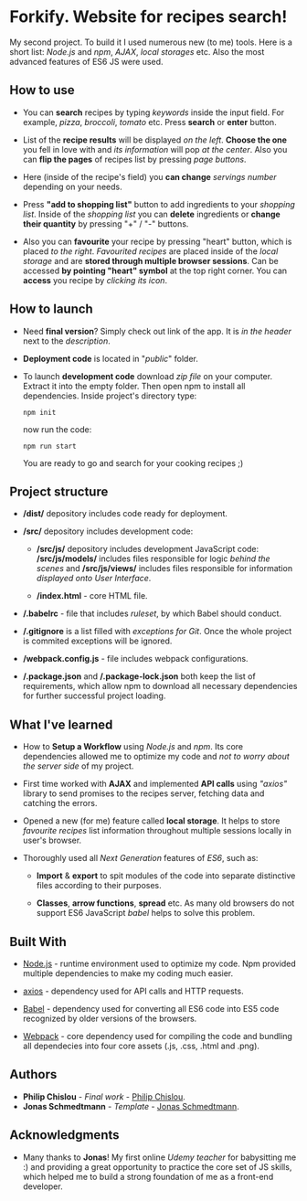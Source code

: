 # Forkify. Website for recipes search!

My second project. To build it I used numerous new (to me) tools. Here is a short list: *Node.js* and *npm*, *AJAX*, *local storages* etc. Also the most advanced features of ES6 JS were used. 

## How to use

* You can **search** recipes by typing *keywords* inside the input field. For example, *pizza*, *broccoli*, *tomato* etc. Press **search** or **enter** button.

* List of the **recipe results** will be displayed *on the left*. **Choose the one** you fell in love with and *its information* will pop *at the center*. Also you can **flip the pages** of recipes list by pressing *page buttons*. 

* Here (inside of the recipe's field) you **can change** *servings number* depending on your needs. 

* Press **"add to shopping list"** button to add ingredients to your *shopping list*. Inside of the *shopping list* you can **delete** ingredients or **change their quantity** by pressing "+" / "-" buttons.

* Also you can **favourite** your recipe by pressing "heart" button, which is placed *to the right*. *Favourited recipes* are placed inside of the *local storage* and are **stored through multiple browser sessions**. Can be accessed **by pointing "heart" symbol** at the top right corner. You can **access** you recipe by *clicking its icon*.

## How to launch

* Need **final version**? Simply check out link of the app. It is *in the header* next to the *description*. 

* **Deployment code** is located in "*public*" folder. 

* To launch **development code** download *zip file* on your computer. Extract it into the empty folder. Then open npm to install all dependencies. Inside project's directory type:

  ```
  npm init
  ```
  now run the code:
  
  ```
  npm run start
  ```
  You are ready to go and search for your cooking recipes ;)
  
## Project structure

* **/dist/** depository includes code ready for deployment.

* **/src/** depository includes development code:

  * **/src/js/** depository includes development JavaScript code: **/src/js/models/** includes files responsible for logic *behind the scenes* and **/src/js/views/** includes files responsible for  information *displayed onto User Interface*.
  
  * **/index.html** - core HTML file.

* **/.babelrc** - file that includes *ruleset*, by which Babel should conduct. 
    
* **/.gitignore** is a list filled with *exceptions for Git*. Once the whole project is commited exceptions will be ignored. 

* **/webpack.config.js** - file includes webpack configurations.
         
* **/.package.json** and **/.package-lock.json** both keep the list of requirements, which allow npm to download all necessary dependencies for further successful project loading. 

## What I've learned 

* How to **Setup a Workflow** using *Node.js* and *npm*. Its core dependencies allowed me to optimize my code and *not to worry about the server side* of my project.  

* First time worked with **AJAX** and implemented **API calls** using *"axios"* library to send promises to the recipes server, fetching data and catching the errors.

* Opened a new (for me) feature called **local storage**. It helps to store *favourite recipes* list information throughout multiple sessions locally in user's browser.

* Thoroughly used all *Next Generation* features of *ES6*, such as: 

    * **Import** & **export** to spit modules of the code into separate distinctive files according to their purposes.
    
    * **Classes**, **arrow functions**, **spread** etc. As many old browsers do not support ES6 JavaScript *babel* helps to solve this problem.
    
## Built With

* [Node.js](https://nodejs.org/en/) - runtime environment used to optimize my code. Npm provided multiple dependencies to make my coding much easier.

* [axios](https://github.com/axios/axios) - dependency used for API calls and HTTP requests.

* [Babel](https://babeljs.io/) - dependency used for converting all ES6 code into ES5 code recognized by older versions of the browsers. 

* [Webpack](https://webpack.js.org/) - core dependency used for compiling the code and bundling all dependecies into four core assets (.js, .css, .html and .png).


## Authors

* **Philip Chislou** - *Final work* - [Philip Chislou](https://github.com/h1l1ch).
* **Jonas Schmedtmann** - *Template* - [Jonas Schmedtmann](https://github.com/jonasschmedtmann).


## Acknowledgments

* Many thanks to **Jonas**! My first online *Udemy teacher* for babysitting me :) and providing a great opportunity to practice the core set of JS skills, which helped me to build a strong foundation of me as a front-end developer. 
